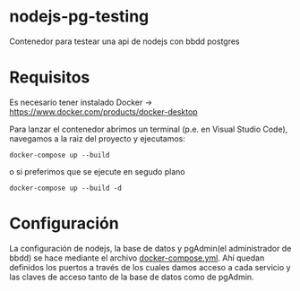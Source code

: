 # nodejs-pg-testing
 Contenedor para testear una api de nodejs con bbdd postgres

# Requisitos
Es necesario tener instalado Docker -> https://www.docker.com/products/docker-desktop

Para lanzar el contenedor abrimos un terminal (p.e. en Visual Studio Code), navegamos a la raiz del proyecto y ejecutamos:

`docker-compose up --build` 

o si preferimos que se ejecute en segudo plano

`docker-compose up --build -d`

# Configuración
La configuración de nodejs, la base de datos y pgAdmin(el administrador de bbdd) se hace
mediante el archivo [docker-compose.yml](https://github.com/icaroinflames/nodejs-pg-testing/blob/main/docker-compose.yml). 
Ahí quedan definidos los puertos a través de los cuales damos acceso a cada servicio y las claves
de acceso tanto de la base de datos como de pgAdmin.

